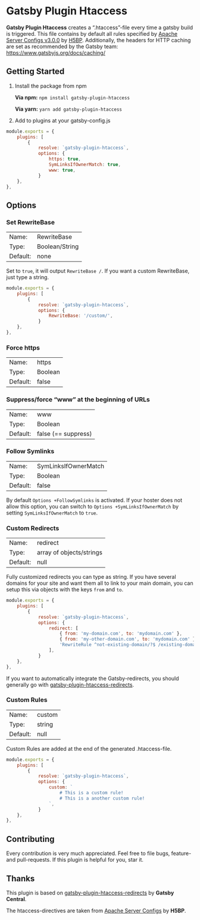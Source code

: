 # Gatsby Plugin Htaccess

**Gatsby Plugin Htaccess** creates a “.htaccess”-file every time a gatsby build is triggered.
This file contains by default all rules specified by [Apache Server Configs v3.0.0](https://github.com/h5bp/server-configs-apache) by [H5BP](https://github.com/h5bp).
Additionally, the headers for HTTP caching are set as recommended by the Gatsby team: https://www.gatsbyjs.org/docs/caching/

## Getting Started

1. Install the package from npm

   **Via npm:** `npm install gatsby-plugin-htaccess`

   **Via yarn:** `yarn add gatsby-plugin-htaccess`

2. Add to plugins at your gatsby-config.js

```javascript
module.exports = {
    plugins: [
        {
            resolve: `gatsby-plugin-htaccess`,
            options: {
                https: true,
                SymLinksIfOwnerMatch: true,
                www: true,
            }
    },
},
```

## Options

### Set RewriteBase

|          |                |
| -------- | -------------- |
| Name:    | RewriteBase    |
| Type:    | Boolean/String |
| Default: | none           |

Set to `true`, it will output `RewriteBase /`.
If you want a custom RewriteBase, just type a string.

```javascript
module.exports = {
    plugins: [
        {
            resolve: `gatsby-plugin-htaccess`,
            options: {
                RewriteBase: '/custom/',
            }
    },
},
```

### Force https

|          |         |
| -------- | ------- |
| Name:    | https   |
| Type:    | Boolean |
| Default: | false   |

### Suppress/force “www” at the beginning of URLs

|          |                     |
| -------- | ------------------- |
| Name:    | www                 |
| Type:    | Boolean             |
| Default: | false (== suppress) |

### Follow Symlinks

|          |                      |
| -------- | -------------------- |
| Name:    | SymLinksIfOwnerMatch |
| Type:    | Boolean              |
| Default: | false                |

By default `Options +FollowSymlinks` is activated.
If your hoster does not allow this option, you can switch to `Options +SymLinksIfOwnerMatch` by setting `SymLinksIfOwnerMatch` to `true`.

### Custom Redirects

|          |                          |
| -------- | ------------------------ |
| Name:    | redirect                 |
| Type:    | array of objects/strings |
| Default: | null                     |

Fully customized redirects you can type as string.
If you have several domains for your site and want them all to link to your main domain, you can setup this via objects with the keys `from` and `to`.

```javascript
module.exports = {
    plugins: [
        {
            resolve: `gatsby-plugin-htaccess`,
            options: {
                redirect: [
                    { from: 'my-domain.com', to: 'mydomain.com' },
                    { from: 'my-other-domain.com', to: 'mydomain.com' },
                    'RewriteRule ^not-existing-domain/?$ /existing-domain [R=301,L,NE]',
                ],
            }
    },
},
```

If you want to automatically integrate the Gatsby-redirects, you should generally go with [gatsby-plugin-htaccess-redirects](https://github.com/GatsbyCentral/gatsby-plugin-htaccess-redirects).

### Custom Rules

|          |        |
| -------- | ------ |
| Name:    | custom |
| Type:    | string |
| Default: | null   |

Custom Rules are added at the end of the generated .htaccess-file.

```javascript
module.exports = {
    plugins: [
        {
            resolve: `gatsby-plugin-htaccess`,
            options: {
                custom: `
                    # This is a custom rule!
                    # This is a another custom rule!
                `,
            }
    },
},
```

## Contributing

Every contribution is very much appreciated.
Feel free to file bugs, feature- and pull-requests.
If this plugin is helpful for you, star it.

## Thanks

This plugin is based on [gatsby-plugin-htaccess-redirects](https://github.com/GatsbyCentral/gatsby-plugin-htaccess-redirects) by **Gatsby Central**.

The htaccess-directives are taken from [Apache Server Configs](https://github.com/h5bp/server-configs-apache) by **H5BP**.
